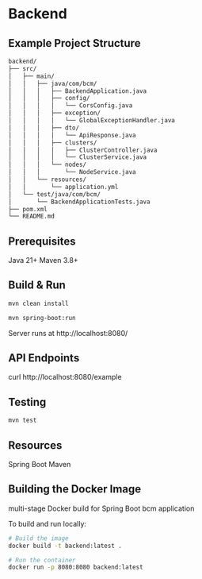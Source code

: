 # Backend
## Example Project Structure
```bash
backend/
├── src/
│   ├── main/
│   │   ├── java/com/bcm/
│   │   │   ├── BackendApplication.java
│   │   │   ├── config/
│   │   │   │   └── CorsConfig.java
│   │   │   ├── exception/
│   │   │   │   └── GlobalExceptionHandler.java
│   │   │   ├── dto/
│   │   │   │   └── ApiResponse.java
│   │   │   ├── clusters/
│   │   │   │   ├── ClusterController.java
│   │   │   │   └── ClusterService.java
│   │   │   └── nodes/
│   │   │       └── NodeService.java
│   │   └── resources/
│   │       └── application.yml
│   └── test/java/com/bcm/
│       └── BackendApplicationTests.java
├── pom.xml
└── README.md
```

## Prerequisites
Java 21+
Maven 3.8+

## Build & Run
```bash
mvn clean install
```
```bash
mvn spring-boot:run
```
Server runs at http://localhost:8080/

## API Endpoints
curl http://localhost:8080/example

## Testing
```bash
mvn test
```
## Resources
Spring Boot
Maven

## Building the Docker Image

multi-stage Docker build for Spring Boot bcm application

To build and run locally:

```bash
# Build the image
docker build -t backend:latest .

# Run the container
docker run -p 8080:8080 backend:latest
```